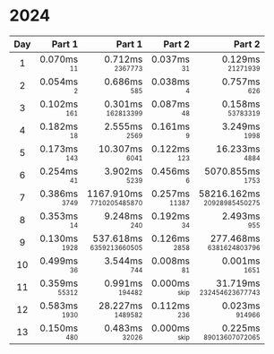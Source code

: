 # 2024

Day | Part 1 | Part 1 | Part 2 | Part 2
:---:|---:|---:|---:|---:
1 | 0.070ms <br/><sub><sup>11</sup></sub> | 0.712ms <br/><sub><sup>2367773</sup></sub> | 0.037ms <br/><sub><sup>31</sup></sub> | 0.129ms <br/><sub><sup>21271939</sup></sub> 
2 | 0.054ms <br/><sub><sup>2</sup></sub> | 0.686ms <br/><sub><sup>585</sup></sub> | 0.038ms <br/><sub><sup>4</sup></sub> | 0.757ms <br/><sub><sup>626</sup></sub> 
3 | 0.102ms <br/><sub><sup>161</sup></sub> | 0.301ms <br/><sub><sup>162813399</sup></sub> | 0.087ms <br/><sub><sup>48</sup></sub> | 0.158ms <br/><sub><sup>53783319</sup></sub> 
4 | 0.182ms <br/><sub><sup>18</sup></sub> | 2.555ms <br/><sub><sup>2569</sup></sub> | 0.161ms <br/><sub><sup>9</sup></sub> | 3.249ms <br/><sub><sup>1998</sup></sub> 
5 | 0.173ms <br/><sub><sup>143</sup></sub> | 10.307ms <br/><sub><sup>6041</sup></sub> | 0.122ms <br/><sub><sup>123</sup></sub> | 16.233ms <br/><sub><sup>4884</sup></sub> 
6 | 0.254ms <br/><sub><sup>41</sup></sub> | 3.902ms <br/><sub><sup>5239</sup></sub> | 0.456ms <br/><sub><sup>6</sup></sub> | 5070.855ms <br/><sub><sup>1753</sup></sub> 
7 | 0.386ms <br/><sub><sup>3749</sup></sub> | 1167.910ms <br/><sub><sup>7710205485870</sup></sub> | 0.257ms <br/><sub><sup>11387</sup></sub> | 58216.162ms <br/><sub><sup>20928985450275</sup></sub> 
8 | 0.353ms <br/><sub><sup>14</sup></sub> | 9.248ms <br/><sub><sup>240</sup></sub> | 0.192ms <br/><sub><sup>34</sup></sub> | 2.493ms <br/><sub><sup>955</sup></sub> 
9 | 0.130ms <br/><sub><sup>1928</sup></sub> | 537.618ms <br/><sub><sup>6359213660505</sup></sub> | 0.126ms <br/><sub><sup>2858</sup></sub> | 277.468ms <br/><sub><sup>6381624803796</sup></sub> 
10 | 0.499ms <br/><sub><sup>36</sup></sub> | 3.544ms <br/><sub><sup>744</sup></sub> | 0.008ms <br/><sub><sup>81</sup></sub> | 0.001ms <br/><sub><sup>1651</sup></sub> 
11 | 0.359ms <br/><sub><sup>55312</sup></sub> | 0.991ms <br/><sub><sup>194482</sup></sub> | 0.000ms <br/><sub><sup>skip</sup></sub> | 31.719ms <br/><sub><sup>232454623677743</sup></sub> 
12 | 0.583ms <br/><sub><sup>1930</sup></sub> | 28.227ms <br/><sub><sup>1489582</sup></sub> | 0.112ms <br/><sub><sup>236</sup></sub> | 0.023ms <br/><sub><sup>914966</sup></sub> 
13 | 0.150ms <br/><sub><sup>480</sup></sub> | 0.483ms <br/><sub><sup>32026</sup></sub> | 0.000ms <br/><sub><sup>skip</sup></sub> | 0.225ms <br/><sub><sup>89013607072065</sup></sub> 
